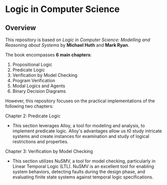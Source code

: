 # Logic in Computer Science

## Overview
This repository is based on *Logic in Computer Science: Modelling and Reasoning about Systems* by **Michael Huth** and **Mark Ryan**. 

The book encompasses **6 main chapters**:

1. Propositional Logic
2. Predicate Logic
3. Verification by Model Checking
4. Program Verification
5. Modal Logics and Agents
6. Binary Decision Diagrams


However, this repository focuses on the practical implementations of the following two chapters:

Chapter 2: Predicate Logic
- This section leverages Alloy, a tool for modeling and analysis, to implement predicate logic. Alloy's advantages allow us t0 study intricate systems and create instances for examination and study of logical restrictions and properties.


Chapter 3: Verification by Model Checking
- This section utilizes NuSMV, a tool for model checking, particularly in Linear Temporal Logic (LTL). NuSMV is an excellent tool for enabling system behaviors, detecting faults during the design phase, and evaluating finite state systems against temporal logic specifications.


